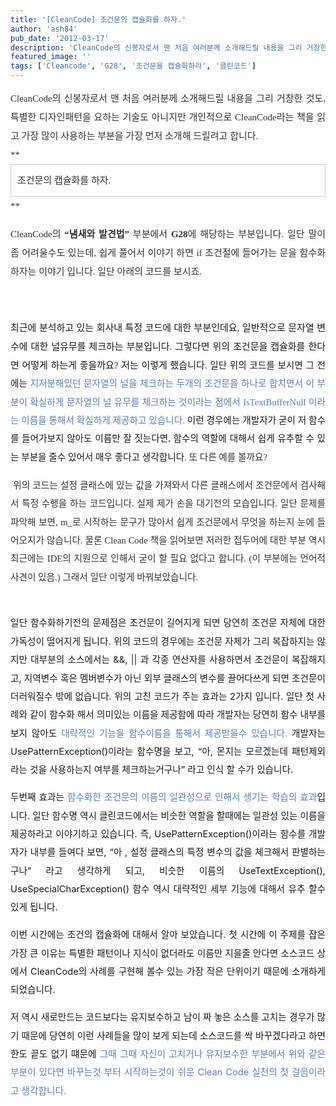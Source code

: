 ```yaml
---
title: '[CleanCode] 조건문의 캡슐화를 하자.'
author: 'ash84'
pub_date: '2012-03-17'
description: 'CleanCode의 신봉자로서 맨 처음 여러분께 소개해드릴 내용을 그리 거창한 것도, 특별한 디자인패턴을 요하는 기술도 아니지만 개인적으로 CleanCode라는 책을 읽고 가장 많이 사용하는 부분을 가장 먼저 소개해 드릴려고 합니다.'
featured_image: ''
tags: ['Cleancode', 'G28', '조건문을 캡슐화하라', '클린코드']
---
```



<div style="color: rgb(51, 51, 51); font-family: 굴림; text-align: justify; font-size: 9pt; line-height: 2; "><span style="font-size: 15px; line-height: 2; ">CleanCode의 신봉자로서 맨 처음 여러분께 소개해드릴 내용을 그리 거창한 것도, 특별한 디자인패턴을 요하는 기술도 아니지만 개인적으로 CleanCode라는 책을 읽고 가장 많이 사용하는 부분을 가장 먼저 소개해 드릴려고 합니다. </span></div><div style="text-align: justify; line-height: 2; "><font color="#333333" face="굴림">  
</font></div><div style="text-align: justify; line-height: 2; "><span style="color: rgb(51, 51, 51); font-family: 굴림; font-size: 15px; line-height: 2; ">**<div class="txc-textbox" style="border-top-style: solid; border-right-style: solid; border-bottom-style: solid; border-left-style: solid; border-top-width: 1px; border-right-width: 1px; border-bottom-width: 1px; border-left-width: 1px; border-top-color: rgb(203, 203, 203); border-right-color: rgb(203, 203, 203); border-bottom-color: rgb(203, 203, 203); border-left-color: rgb(203, 203, 203); background-color: rgb(255, 255, 255); padding-top: 10px; padding-right: 10px; padding-bottom: 10px; padding-left: 10px; ">조건문의 캡슐화를 하자. 

</div>** 

</span></div><div style="text-align: justify; line-height: 2; "><span style="color: rgb(51, 51, 51); font-family: 굴림; font-size: 15px; line-height: 2; ">CleanCode의 **“냄새와 발견법”** 부분에서 **G28**에 해당하는 부분입니다. 일단 말이 좀 어려울수도 있는데, 쉽게 풀어서 이야기 하면 if 조건절에 들어가는 문을 함수화하자는 이야기 입니다. 일단 아래의 코드를 보시죠.  
  
  </span></div><script src="https://gist.github.com/3390548.js"></script>

<div style="text-align: justify; line-height: 2; "></div><div style="line-height: 2; "><span style="font-family: 굴림; font-size: 15px; line-height: 2; "><div style="text-align: justify; "> 최근에 분석하고 있는 회사내 특정 코드에 대한 부분인데요, 일반적으로 문자열 변수에 대한 널유무를 체크하는 부분입니다. 그렇다면 위의 조건문을 캡슐화를 한다면 어떻게 하는게 좋을까요? 저는 이렇게 했습니다.<script src="https://gist.github.com/3390549.js"></script>

<span style="font-size: 11pt; line-height: 2; ">  
 일단 위의 코드를 보시면 그 전에는 <font color="#5c7fb0">지저분해있던 문자열의 널을 체크하는 두개의 조건문을 하나로 합치면서 이 부분이 확실하게 문자열의 널 유무를 체크하는 것이라는 점에서 IsTextBufferNull 이라는 이름을 통해서 확실하게 제공하고 있습니다.</font> 이런 경우에는 개발자가 굳이 저 함수를 들어가보지 않아도 이름만 잘 짓는다면, 함수의 역할에 대해서 쉽게 유추할 수 있는 부분을 줄수 있어서 매우 좋다고 생각합니다. </span><span style="color: rgb(51, 51, 51); font-size: 11pt; line-height: 2; ">또 다른 예를 볼까요?</span>

<script src="https://gist.github.com/3390551.js"></script>

  <span style="color: rgb(51, 51, 51); font-size: 11pt; line-height: 2; ">위의 코드는 설정 클래스에 있는 값을 가져와서 다른 클래스에서 조건문에서 검사해서 특정 수행을 하는 코드입니다. 실제 제가 손을 대기전의 모습입니다. 일단 문제를 파악해 보면, m_로 시작하는 문구가 많아서 쉽게 조건문에서 무엇을 하는지 눈에 들어오지가 않습니다. 물론 Clean Code 책을 읽어보면 저러한 접두어에 대한 부분 역시 최근에는 IDE의 지원으로 인해서 굳이 할 필요 없다고 합니다. (이 부분에는 언어적 사견이 있음.) </span><span style="color: rgb(51, 51, 51); font-size: 11pt; line-height: 1.5; ">그래서 일단 이렇게 바꿔보았습니다. </span><span style="color: rgb(51, 51, 51); font-size: 11pt; line-height: 1.5; "> </span>

</div></span></div><script src="https://gist.github.com/3390552.js"></script>  
  
<span style="font-family: 굴림; font-size: 11pt; line-height: 2; "><div style="text-align: justify; "><span style="font-size: 11pt; line-height: 2; ">   
 일단 함수화하기전의 문제점은 조건문이 길어지게 되면 당연히 조건문 자체에 대한 가독성이 떨어지게 됩니다. 위의 코드의 경우에는 조건문 자체가 그리 복잡하지는 않지만 대부분의 소스에서는 &&, || 과 각종 연산자를 사용하면서 조건문이 복잡해지고, 지역변수 혹은 멤버변수가 아닌 외부 클래스의 변수를 끌어다쓰게 되면 조건문이 더러워질수 밖에 없습니다. 위의 고친 코드가 주는 효과는 2가지 입니다. 일단 첫 사례와 같이 함수화 해서 의미있는 이름을 제공함에 따라 개발자는 당연히 함수 내부를 보지 않아도 <font color="#5c7fb0">대략적인 기능을 함수이름을 통해서 제공받을수 있습니다.</font> 개발자는 UsePatternException()이라는 함수명을 보고, “아, 몬지는 모르겠는데 패턴제외 라는 것을 사용하는지 여부를 체크하는거구나” 라고 인식 할 수가 있습니다. 

두번째 효과는 <font color="#5c7fb0">함수화한 조건문의 이름의 일관성으로 인해서 생기는 학습의 효과</font>입니다. 일단 함수명 역시 클린코드에서는 비슷한 역할을 할때에는 일관성 있는 이름을 제공하라고 이야기하고 있습니다. 즉, UsePatternException()이라는 함수를 개발자가 내부를 들여다 보면, “아 , 설정 클래스의 특정 변수의 값을 체크해서 판별하는 구나” 라고 생각하게 되고, 비슷한 이름의 UseTextException(), UseSpecialCharException() 함수 역시 대략적인 세부 기능에 대해서 유추 할수 있게 됩니다. 

이번 시간에는 조건의 캡슐화에 대해서 알아 보았습니다. 첫 시간에 이 주제를 잡은 가장 큰 이유는 특별한 패턴이나 지식이 없더라도 이름만 지을줄 안다면 소스코드 상에서 CleanCode의 사례를 구현해 볼수 있는 가장 작은 단위이기 때문에 소개하게 되었습니다. 

저 역시 새로만드는 코드보다는 유지보수하고 남이 짜 놓은 소스를 고치는 경우가 많기 때문에 당연히 이런 사례들을 많이 보게 되는데 소스코드를 싹 바꾸겠다라고 하면 한도 끝도 없기 떄문에 <font color="#5c7fb0">그때 그때 자신이 고치거나 유지보수한 부분에서 위와 같은 부분이 있다면 바꾸는것 부터 시작하는것이 쉬운 Clean Code 실천의 첫 걸음이라고 생각합니다. </font>  
  

</span></div></span><span style="color: rgb(51, 51, 51); font-family: 굴림; font-size: 11pt; line-height: 2; "><div style="text-align: justify;"></div></span><span style="color: rgb(51, 51, 51); font-family: 굴림; font-size: 11pt; line-height: 2; "><div style="text-align: justify;"></div></span>



